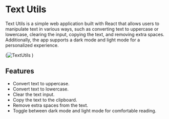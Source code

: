 # Text Utils

Text Utils is a simple web application built with React that allows users to manipulate text in various ways, such as converting text to uppercase or lowercase, clearing the input, copying the text, and removing extra spaces. Additionally, the app supports a dark mode and light mode for a personalized experience.

(![TextUtils](https://github.com/ghatna-koshti/Textutils-Updated/assets/142246764/462bf9f2-471b-4997-bba5-a37cd8d2fc25)
)

## Features

- Convert text to uppercase.
- Convert text to lowercase.
- Clear the text input.
- Copy the text to the clipboard.
- Remove extra spaces from the text.
- Toggle between dark mode and light mode for comfortable reading.
